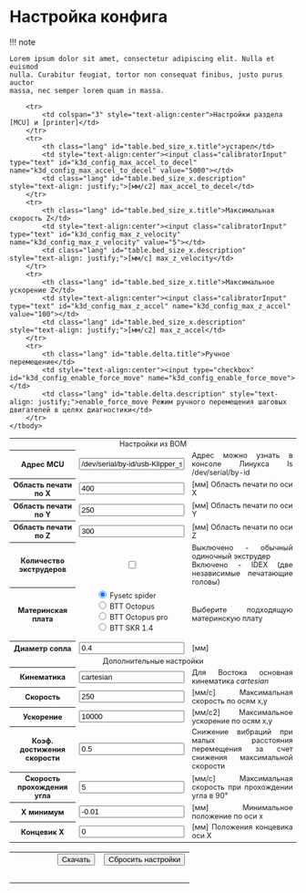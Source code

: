 # Настройка конфига

!!! note

    Lorem ipsum dolor sit amet, consectetur adipiscing elit. Nulla et euismod
    nulla. Curabitur feugiat, tortor non consequat finibus, justo purus auctor
    massa, nec semper lorem quam in massa.


<script src="https://cdn.jsdelivr.net/npm/streamsaver@2.0.3/StreamSaver.min.js"></script>


<table style="width: 100%; font-size: 0.8rem;">
    <tbody>
        <tr>
            <td colspan="3" style="text-align:center">Настройки из BOM</td>
        </tr>
        <tr>
            <th class="lang" id="table.serial.title">Адрес MCU</td>
            <td style="text-align:center"><input class="calibratorInput" type="text" id="k3d_config_serial" name="k3d_config_serial" value="/dev/serial/by-id/usb-Klipper_stm32f429xx_3F0039000950314B33323220-if00"></td>
            <td class="lang" id="table.serial.description" style="text-align: justify;">Адрес можно узнать в консоле Линукса ls /dev/serial/by-id</td>
        </tr>
        </tr>
            <tr>
            <th class="lang" id="table.size_x.title">Область печати по X</td>
            <td style="text-align:center"><input class="calibratorInput" type="text" id="k3d_config_size_x" name="k3d_config_size_x" value="400"></td>
            <td class="lang" id="table.size_x.description" style="text-align: justify;">[мм] Область печати по оси X </td>
        </tr>
        <tr>
            <th class="lang" id="table.size_y.title">Область печати по Y</td>
            <td style="text-align:center"><input class="calibratorInput" type="text" id="k3d_config_size_y" name="k3d_config_size_y" value="250"></td>
            <td class="lang" id="table.size_y.description" style="text-align: justify;">[мм] Область печати по оси Y</td>
        </tr>
        <tr>
            <th class="lang" id="table.size_z.title">Область печати по Z</td>
            <td style="text-align:center"><input class="calibratorInput" type="text" id="k3d_config_size_z" name="k3d_config_size_z" value="300"></td>
            <td class="lang" id="table.size_z.description" style="text-align: justify;">[мм] Область печати по оси Z</td>
        </tr>
        <tr>
            <th class="lang" id="table.idex.title">Количество экструдеров</td>
            <td style="text-align:center"><input type="checkbox" id="k3d_config_idex" name="k3d_config_idex"></td>
            <td class="lang" id="table.idex.description" style="text-align: justify;">Выключено - обычный одиночный экструдер <br>Включено - IDEX (две независимые печатающие головы)</td>
        </tr>
        <tr>
            <th class="lang" id="k3d_config_MCU">Материнская плата</td>
            <td align="center">
                <form style="text-align:left; width:fit-content;"><input type="radio" id="k3d_config_MCU_0" name="k3d_config_MCU" value="Fysetc spider" checked><label for="k3d_la_firmwareMarlin"> Fysetc spider</label><br>
                <input type="radio" id="k3d_config_MCU_1" name="k3d_config_MCU" value="BTT Octopus"><label for="k3d_la_firmwareKlipper"> BTT Octopus</label><br>
                <input type="radio" id="k3d_config_MCU_2" name="k3d_config_MCU" value="BTT Octopus pro"><label for="k3d_la_firmwareRRF"> BTT Octopus pro</label><br>
				<input type="radio" id="k3d_config_MCU_2" name="k3d_config_MCU" value="BTT SKR 1.4"><label for="k3d_la_firmwareRRF"> BTT SKR 1.4</label>
                </form>
            </td>
            <td class="lang" id="table.firmware.description" style="text-align: justify;">Выберите подходящую материнскую плату</td>
        </tr>
        <tr>
            <th class="lang" id="table.nozzle_diameter.title">Диаметр сопла</td>
            <td style="text-align:center"><input class="calibratorInput" type="text" id="k3d_config_nozzle_diameter" name="k3d_config_nozzle_diameter" value="0.4"></td>
            <td class="lang" id="table.nozzle_diameter.description" style="text-align: justify;">[мм] </td>
        </tr>
        <tr>
            <td colspan="3" style="text-align:center">Дополнительные настройки</td>
        </tr>
        <tr>
            <th class="lang" id="table.kinematics.title">Кинематика</td>
            <td style="text-align:center"><input class="calibratorInput" type="text" id="k3d_config_kinematics" name="k3d_config_kinematics" value="cartesian"></td>
            <td class="lang" id="table.kinematics.description" style="text-align: justify;">Для Востока основная кинематика <i>cartesian</i></td>
        </tr>
        <tr>
            <th class="lang" id="table.max_velocity.title">Скорость</td>
            <td style="text-align:center"><input class="calibratorInput" type="text" id="k3d_config_max_velocity" name="k3d_config_max_velocity" value="250"></td>
            <td class="lang" id="table.max_velocity.description" style="text-align: justify;">[мм/с] Максимальная скорость по осям х,у</td>
        </tr>
        <tr>
            <th class="lang" id="table.max_accel.title">Ускорение</td>
            <td style="text-align:center"><input class="calibratorInput" type="text" id="k3d_config_max_accel" name="k3d_config_max_accel" value="10000"></td>
            <td class="lang" id="table.max_accel.description" style="text-align: justify;">[мм/с2] Максимальное ускорение по осям х,у</td>
        </tr>
        <tr>
            <th class="lang" id="table.minimum_cruise_ratio.title">Коэф. достижения скорости</td>
            <td style="text-align:center"><input class="calibratorInput" type="text" id="k3d_config_minimum_cruise_ratio" name="k3d_config_minimum_cruise_ratio" value="0.5"></td>
            <td class="lang" id="table.minimum_cruise_ratio.description" style="text-align: justify;">Снижение вибраций при малых расстояния перемещения за счет снижения максимальной скорости</td>
        </tr>
        <tr>
            <th class="lang" id="table.square_corner_velocity.title">Скорость прохождения угла</td>
            <td style="text-align:center"><input class="calibratorInput" type="text" id="k3d_config_square_corner_velocity" name="k3d_config_square_corner_velocity" value="5"></td>
            <td class="lang" id="table.square_corner_velocity.description" style="text-align: justify;">[мм/с] Максимальная скорость при прохождении угла в 90°</td>
        </tr>        
        <tr>
            <th class="lang" id="table.x_position_min.title">X минимум</td>
            <td style="text-align:center"><input class="calibratorInput" type="text" id="k3d_config_x_position_min" name="k3d_config_x_position_min" value="-0.01"></td>
            <td class="lang" id="table.x_position_min.description" style="text-align: justify;">[мм] Минимальное положение по оси х</td>
        </tr>
        <tr>
            <th class="lang" id="table.x_position_endstop.title">Концевик Х</td>
            <td style="text-align:center"><input class="calibratorInput" type="text" id="k3d_config_x_position_endstop" name="k3d_config_x_position_endstop" value="0"></td>
            <td class="lang" id="table.x_position_endstop.description" style="text-align: justify;">[мм] Положения концевика оси Х</td>
        </tr>

		
		
        <tr>
            <td colspan="3" style="text-align:center">Настройки раздела [MCU] и [printer]</td>
        </tr>
		<tr>
            <th class="lang" id="table.bed_size_x.title">устарел</td>
            <td style="text-align:center"><input class="calibratorInput" type="text" id="k3d_config_max_accel_to_decel" name="k3d_config_max_accel_to_decel" value="5000"></td>
            <td class="lang" id="table.bed_size_x.description" style="text-align: justify;">[мм/с2] max_accel_to_decel</td>
        </tr>
		<tr>
            <th class="lang" id="table.bed_size_x.title">Максимальная скорость Z</td>
            <td style="text-align:center"><input class="calibratorInput" type="text" id="k3d_config_max_z_velocity" name="k3d_config_max_z_velocity" value="5"></td>
            <td class="lang" id="table.bed_size_x.description" style="text-align: justify;">[мм/с] max_z_velocity</td>
        </tr>
		<tr>
            <th class="lang" id="table.bed_size_x.title">Максимальное ускорение Z</td>
            <td style="text-align:center"><input class="calibratorInput" type="text" id="k3d_config_max_z_accel" name="k3d_config_max_z_accel" value="100"></td>
            <td class="lang" id="table.bed_size_x.description" style="text-align: justify;">[мм/с2] max_z_accel</td>
        </tr>
        <tr>
            <th class="lang" id="table.delta.title">Ручное перемещение</td>
            <td style="text-align:center"><input type="checkbox" id="k3d_config_enable_force_move" name="k3d_config_enable_force_move"></td>
            <td class="lang" id="table.delta.description" style="text-align: justify;">enable_force_move Режим ручного перемещения шаговых двигателей в целях диагностики</td>
        </tr>
    </tbody>
</table>



<table class="caliButtonTable">
    <tbody>
        <tr>
            <td align="right" width="50%">
                <button class="caliButton" type="button" id="processButton">Скачать </button>
            </td>
            <td align="left" width="50%">
                <button class="caliButton" onclick="reset();" id="resetButton"> Сбросить настройки</button>
            </td>
        </tr>
        <tr>
            <td align="center" colspan="2">
                <br><div id="resultContainer"></div>
            </td>
        </tr>
    </tbody>
</table>
<script src="../assets/js/generation_config.js"></script>

